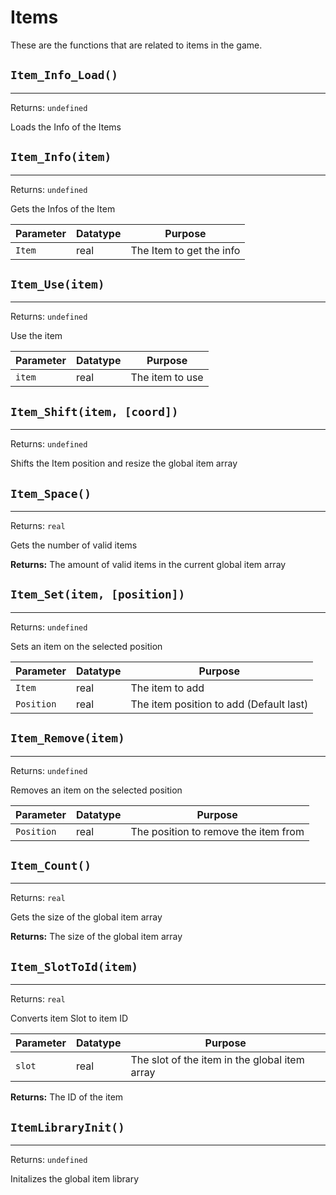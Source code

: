 # Items
These are the functions that are related to items in the game.

## `Item_Info_Load()`
---
 Returns: `undefined`

Loads the Info of the Items

## `Item_Info(item)`
---
 Returns: `undefined`

Gets the Infos of the Item

| Parameter | Datatype  | Purpose |
|-----------|-----------|---------|
|`Item` |real |The Item to get the info |













## `Item_Use(item)`
---
 Returns: `undefined`

Use the item

| Parameter | Datatype  | Purpose |
|-----------|-----------|---------|
|`item` |real |The item to use |


















































## `Item_Shift(item, [coord])`
---
 Returns: `undefined`

Shifts the Item position and resize the global item array

## `Item_Space()`
---
 Returns: `real`

Gets the number of valid items

**Returns:** The amount of valid items in the current global item array

## `Item_Set(item, [position])`
---
 Returns: `undefined`

Sets an item on the selected position

| Parameter | Datatype  | Purpose |
|-----------|-----------|---------|
|`Item` |real |The item to add |
|`Position` |real |The item position to add (Default last) |






## `Item_Remove(item)`
---
 Returns: `undefined`

Removes an item on the selected position

| Parameter | Datatype  | Purpose |
|-----------|-----------|---------|
|`Position` |real |The position to remove the item from |






## `Item_Count()`
---
 Returns: `real`

Gets the size of the global item array

**Returns:** The size of the global item array

## `Item_SlotToId(item)`
---
 Returns: `real`

Converts item Slot to item ID

| Parameter | Datatype  | Purpose |
|-----------|-----------|---------|
|`slot` |real |The slot of the item in the global item array |

**Returns:** The ID of the item

## `ItemLibraryInit()`
---
 Returns: `undefined`

Initalizes the global item library
